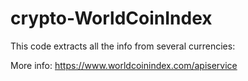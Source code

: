# crypto-WorldCoinIndex
This code extracts all the info from several currencies:

More info:
https://www.worldcoinindex.com/apiservice

